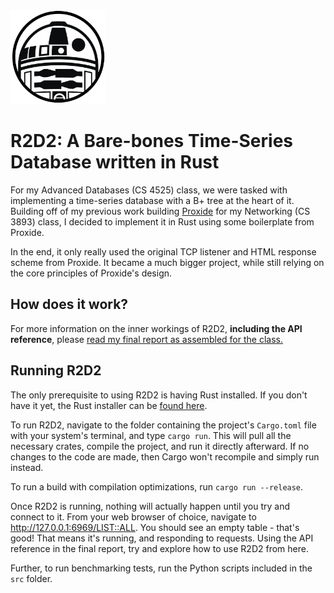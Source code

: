 <img src="https://github.com/MKP157/R2D2/blob/main/R2D2_logo.png" height="150" alt="">

# R2D2: A Bare-bones Time-Series Database written in Rust
For my Advanced Databases (CS 4525) class, we were tasked with implementing a time-series database 
with a B+ tree at the heart of it. Building off of my previous work building [Proxide](https://github.com/MKP157/Proxide)
for my Networking (CS 3893) class, I decided to implement it in Rust using some boilerplate
from Proxide.

In the end, it only really used the original TCP listener and HTML response scheme from Proxide.
It became a much bigger project, while still relying on the core principles of Proxide's design.

## How does it work?
For more information on the inner workings of R2D2, **including the API reference**, please
[read my final report as assembled for the class.](https://github.com/MKP157/R2D2/blob/main/r2d2/CS_4525_Final_Report-1.pdf)

## Running R2D2
The only prerequisite to using R2D2 is having Rust installed. 
If you don't have it yet, the Rust installer can be [found here](https://www.rust-lang.org/tools/install).

To run R2D2, navigate to the folder containing the project's `Cargo.toml` file 
with your system's terminal, and type `cargo run`. This will pull all the necessary crates,
compile the project, and run it directly afterward. If no changes to the code are made, 
then Cargo won't  recompile and simply run instead.

To run a build with compilation optimizations, run `cargo run --release`.

Once R2D2 is running, nothing will actually happen until you try and connect to it. 
From your web browser of choice, navigate to http://127.0.0.1:6969/LIST::ALL. You should see
an empty table - that's good! That means it's running, and responding to requests.
Using the API reference in the final report, try and explore how to use R2D2 from here.

Further, to run benchmarking tests, run the Python scripts included in the `src` folder.